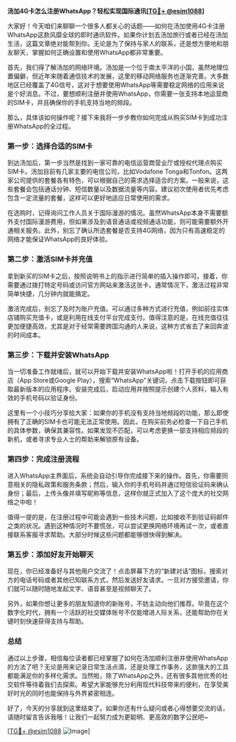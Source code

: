 **汤加4G卡怎么注册WhatsApp？轻松实现国际通讯[[TG💪+ @esim1088](https://t.me/s/esim1088)]**

大家好！今天咱们来聊聊一个很多人都关心的话题——如何在汤加使用4G卡注册WhatsApp这款风靡全球的即时通讯软件。如果你计划去汤加旅行或者已经在汤加生活，这篇文章绝对能帮到你。无论是为了保持与家人的联系，还是想方便地和朋友聊天，掌握如何正确设置和使用WhatsApp都非常重要。

首先，我们得了解汤加的网络环境。汤加是一个位于南太平洋的小国，虽然地理位置偏僻，但近年来随着通信技术的发展，这里的移动网络服务也逐渐完善。大多数地区已经覆盖了4G信号，这对于想要使用WhatsApp等需要稳定网络的应用来说是个好消息。不过，要想顺利注册并使用WhatsApp，你需要一张支持本地运营商的SIM卡，并且确保你的手机支持当地的频段。

那么，具体该如何操作呢？接下来我将一步步教你如何完成从购买SIM卡到成功注册WhatsApp的全过程。

### 第一步：选择合适的SIM卡

到达汤加后，第一步当然是找到一家可靠的电信运营商营业厅或授权代理点购买SIM卡。汤加目前有几家主要的电信公司，比如Vodafone Tonga和Tonfon。这两家公司提供的套餐各有特色，可以根据自己的需求选择适合的方案。一般来说，这些套餐会包括通话分钟、短信数量以及数据流量等内容。建议初次使用者优先考虑包含一定流量的套餐，这样可以更好地适应日常使用的需求。

在选购时，记得询问工作人员关于国际漫游的情况。虽然WhatsApp本身不需要额外支付国际漫游费用，但如果涉及到语音通话或视频通话功能，则可能需要额外开通相关服务。此外，别忘了确认所选套餐是否支持4G网络，因为只有高速稳定的网络才能保证WhatsApp的良好体验。

### 第二步：激活SIM卡并充值

拿到新买的SIM卡之后，按照说明书上的指示进行简单的插入操作即可。接着，你需要通过拨打特定号码或访问官方网站来激活这张卡。通常情况下，激活过程非常简单快捷，几分钟内就能搞定。

激活完成后，别忘了及时为账户充值。可以通过多种方式进行充值，例如前往实体店铺购买充值卡，或是利用在线支付平台完成支付。值得注意的是，在线充值往往更加便捷高效，尤其是对于经常需要跨国沟通的人来说，这种方式省去了来回奔波的时间成本。

### 第三步：下载并安装WhatsApp

当一切准备工作就绪后，就可以开始下载并安装WhatsApp啦！打开手机的应用商店（App Store或Google Play），搜索“WhatsApp”关键词，点击下载按钮即可获取最新版本的应用程序。安装完成后，启动应用并按照提示创建个人资料，输入有效的手机号码以验证身份。

这里有一个小技巧分享给大家：如果你的手机没有支持当地频段的功能，那么即使拥有了正确的SIM卡也可能无法正常使用。因此，在购买前务必检查一下自己手机的具体参数，确保其兼容性。如果发现不匹配，可以考虑更换一部支持相应频段的新机，或者寻求专业人士的帮助来解锁原有设备。

### 第四步：完成注册流程

进入WhatsApp主界面后，系统会自动引导你完成接下来的操作。首先，你需要同意相关的隐私政策和服务条款；然后，输入你的手机号码并通过短信验证码来确认身份；最后，上传头像并填写昵称等信息，这样你就正式加入了这个庞大的社交网络之中啦！

值得一提的是，在注册过程中可能会遇到一些技术问题，比如接收不到验证码邮件之类的状况。遇到这种情况时不要慌张，可以尝试更换网络环境再试一次，或者直接联系客服寻求帮助。大部分时候这些问题都能够很快得到解决。

### 第五步：添加好友开始聊天

现在，你已经准备好与其他用户交流了！点击屏幕下方的“新建对话”图标，搜索对方的电话号码或者其他已知联系方式，然后发送好友请求。一旦对方接受邀请，你们就可以随时随地发起文字、语音甚至是视频聊天了。

另外，如果你想让更多的朋友知道你的新账号，不妨主动向他们推荐。毕竟在这个数字化时代，拥有一个活跃的社交媒体账号不仅能增进人际关系，还能帮助你在关键时刻快速获得支持与帮助。

### 总结

通过以上步骤，相信每位读者都已经掌握了如何在汤加顺利注册并使用WhatsApp的方法了吧？无论是用来记录日常生活点滴，还是处理工作事务，这款强大的工具都能满足你的多样化需求。当然啦，除了WhatsApp之外，还有很多其他优秀的社交软件等待着我们去探索。希望大家能够充分利用现代科技带来的便利，在享受美好时光的同时也能保持与外界紧密相连。

好了，今天的分享就到这里结束了。如果你还有什么疑问或者心得想要交流的话，请随时留言告诉我哦！让我们一起努力成为更聪明、更高效的数字公民吧~

[[TG💪+ @esim1088](https://t.me/s/esim1088) ![Image](https://i.postimg.cc/4NQfJmqS/Snipaste-2025-05-13-00-14-12.png)]